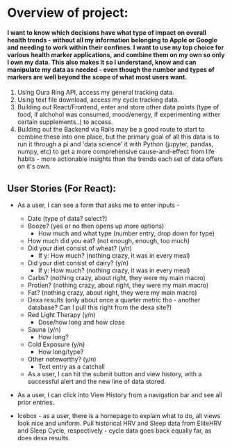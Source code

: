 # Overview of project: #

#### I want to know which decisions have what type of impact on overall health trends - without all my information belonging to Apple or Google and needing to work within their confines.  I want to use my top choice for various health marker applications, and combine them on my own so only I own my data.  This also makes it so I understand, know and can manipulate my data as needed - even though the number and types of markers are well beyond the scope of what most users want. ####

1. Using Oura Ring API, access my general tracking data.
2. Using text file download, access my cycle tracking data.
3. Building out React/Frontend, enter and store other data points (type of food, if alchohol was consumed, mood/energy, if experimenting wither certain supplements..) to access.
4. Building out the Backend via Rails may be a good route to start to combine these into one place, but the primary goal of all this data is to run it through a pi and 'data science' it with Python (jupyter, pandas, numpy, etc) to get a more comprehensive cause-and-effect from life habits - more actionable insights than the trends each set of data offers on it's own.

## User Stories (For React): ##

* As a user, I can see a form that asks me to enter inputs - 
    * Date (type of data? select?)
    * Booze? (yes or no then opens up more options)
        * How much and what type (number entry, drop down for type)
    * How much did you eat? (not enough, enough, too much)
    * Did your diet consist of wheat? (y/n)
        * If y: How much? (nothing crazy, it was in every meal)
    * Did your diet consist of dairy? (y/n)
        * If y: How much? (nothing crazy, it was in every meal)
    * Carbs? (nothing crazy, about right, they were my main macro)
    * Protien? (nothing crazy, about right, they were my main macro)
    * Fat? (nothing crazy, about right, they were my main macro)
    * Dexa results (only about once a quarter metric tho - another database? Can I pull this right from the dexa site?)
    * Red Light Therapy (y/n)
        * Dose/how long and how close
    * Sauna (y/n)
        * How long?
    * Cold Exposure (y/n)
         * How long/type?
    * Other noteworthy? (y/n)
        * Text entry as a catchall
    * As a user, I can hit the submit button and view history, with a successful alert and the new line of data stored.
    
* As a user, I can click into View History from a navigation bar and see all prior entries.

* Icebox - as a user, there is a homepage to explain what to do, all views look nice and uniform.  Pull historical HRV and Sleep data from EliteHRV and Sleep Cycle, respectively - cycle data goes back equally far, as does dexa results.


    
